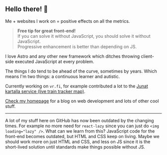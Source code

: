 ## Hello there! 👋

Me + websites I work on = positive effects on all the metrics.

> **Free tip for great front-end!**<br />
> If you can solve it without JavaScript, you should solve it without JavaScript.<br />
> Progressive enhancement is better than depending on JS.

I love Astro and any other new framework which ditches throwing client-side executed JavaScript at every problem.

The things I do tend to be ahead of the curve, sometimes by years. Which means I'm two things: a continuous learner and autistic.

Currently working on `vr.fi`, for example contributed a lot to the [Junat kartalla service (live train tracker map)](https://www.vr.fi/en/live-train-tracker-map).

[Check my homepage](https://vesa.piittinen.name) for a blog on web development and lots of other cool stuff.

---

A lot of my stuff here on GitHub has now been outdated by the changing times. For example no more need for `react-lazy` since you can just do `<img loading="lazy" />`. What can we learn from this? JavaScript code for the front-end becomes outdated, but HTML and CSS keep on living. Maybe we should work more on just HTML and CSS, and less on JS since it is the short-lived solution until standards make things possible without JS.
